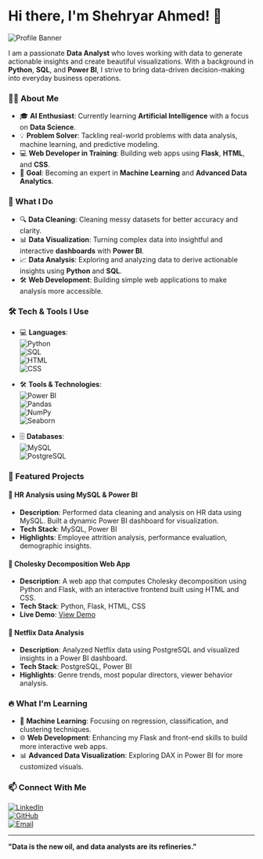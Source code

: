 # Hi there, I'm Shehryar Ahmed! 👋

![Profile Banner](https://your-image-link.com) <!-- Add a cool banner or remove this line -->

I am a passionate **Data Analyst** who loves working with data to generate actionable insights and create beautiful visualizations. With a background in **Python**, **SQL**, and **Power BI**, I strive to bring data-driven decision-making into everyday business operations.

### 👨‍💻 About Me
- 🎓 **AI Enthusiast**: Currently learning **Artificial Intelligence** with a focus on **Data Science**.
- 💡 **Problem Solver**: Tackling real-world problems with data analysis, machine learning, and predictive modeling.
- 💻 **Web Developer in Training**: Building web apps using **Flask**, **HTML**, and **CSS**.
- 🎯 **Goal**: Becoming an expert in **Machine Learning** and **Advanced Data Analytics**.

### 🚀 What I Do
- 🔍 **Data Cleaning**: Cleaning messy datasets for better accuracy and clarity.
- 📊 **Data Visualization**: Turning complex data into insightful and interactive **dashboards** with **Power BI**.
- 📈 **Data Analysis**: Exploring and analyzing data to derive actionable insights using **Python** and **SQL**.
- 🛠️ **Web Development**: Building simple web applications to make analysis more accessible.

### 🛠️ Tech & Tools I Use

- 💻 **Languages**:  
  ![Python](https://img.shields.io/badge/-Python-3776AB?style=flat&logo=python&logoColor=white)  
  ![SQL](https://img.shields.io/badge/-SQL-4479A1?style=flat&logo=postgresql&logoColor=white)  
  ![HTML](https://img.shields.io/badge/-HTML5-E34F26?style=flat&logo=html5&logoColor=white)  
  ![CSS](https://img.shields.io/badge/-CSS3-1572B6?style=flat&logo=css3&logoColor=white)

- 🛠️ **Tools & Technologies**:  
  ![Power BI](https://img.shields.io/badge/-Power%20BI-F2C811?style=flat&logo=powerbi&logoColor=black)  
  ![Pandas](https://img.shields.io/badge/-Pandas-150458?style=flat&logo=pandas&logoColor=white)  
  ![NumPy](https://img.shields.io/badge/-NumPy-013243?style=flat&logo=numpy&logoColor=white)  
  ![Seaborn](https://img.shields.io/badge/-Seaborn-2C7589?style=flat&logo=seaborn&logoColor=white)

- 🗄️ **Databases**:  
  ![MySQL](https://img.shields.io/badge/-MySQL-4479A1?style=flat&logo=mysql&logoColor=white)  
  ![PostgreSQL](https://img.shields.io/badge/-PostgreSQL-336791?style=flat&logo=postgresql&logoColor=white)

### 💼 Featured Projects

#### **🔹 HR Analysis using MySQL & Power BI**
- **Description**: Performed data cleaning and analysis on HR data using MySQL. Built a dynamic Power BI dashboard for visualization.
- **Tech Stack**: MySQL, Power BI
- **Highlights**: Employee attrition analysis, performance evaluation, demographic insights.

#### **🔹 Cholesky Decomposition Web App**
- **Description**: A web app that computes Cholesky decomposition using Python and Flask, with an interactive frontend built using HTML and CSS.
- **Tech Stack**: Python, Flask, HTML, CSS
- **Live Demo**: [View Demo](https://your-demo-link.com)

#### **🔹 Netflix Data Analysis**
- **Description**: Analyzed Netflix data using PostgreSQL and visualized insights in a Power BI dashboard.
- **Tech Stack**: PostgreSQL, Power BI
- **Highlights**: Genre trends, most popular directors, viewer behavior analysis.

### 🔥 What I'm Learning
- 🌱 **Machine Learning**: Focusing on regression, classification, and clustering techniques.
- 🌐 **Web Development**: Enhancing my Flask and front-end skills to build more interactive web apps.
- 📊 **Advanced Data Visualization**: Exploring DAX in Power BI for more customized visuals.

### 📫 Connect With Me

[![LinkedIn](https://img.shields.io/badge/-LinkedIn-0077B5?style=flat&logo=linkedin&logoColor=white)](https://www.linkedin.com/in/your-profile)  
[![GitHub](https://img.shields.io/badge/-GitHub-181717?style=flat&logo=github&logoColor=white)](https://github.com/Shehryar-Ahmed)  
[![Email](https://img.shields.io/badge/-Email-D14836?style=flat&logo=gmail&logoColor=white)](mailto:sheryfarid795@gmail.com)

---

**"Data is the new oil, and data analysts are its refineries."**

